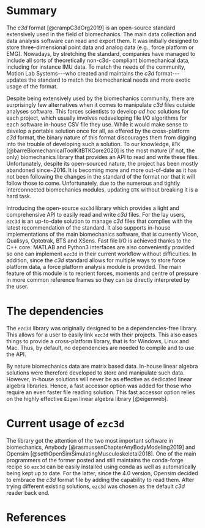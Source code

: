 # Summary
The *c3d* format [@crampC3dOrg2019] is an open-source standard extensively used in the field of biomechanics.
The main data collection and data analysis software can read and export them. 
It was initially designed to store three-dimensional point data and analog data (e.g., force platform or EMG).
Nowadays, by stretching the standard, companies have managed to include all sorts of theoretically non-c3d- compliant biomechanical data, including for instance IMU data.
To match the needs of the community, Motion Lab Systems---who created and maintains the *c3d* format---updates the standard to match the biomechanical needs and more exotic usage of the format.

Despite being extensively used by the biomechanics community, there are surprisingly few alternatives when it comes to manipulate *c3d* files outside analyses software. 
This forces scientists to develop *ad hoc* solutions for each project, which usually involves redeveloping file I/O algorithms for each software in-house CSV file they use. 
While it would make sense to develop a portable solution once for all, as offered by the cross-platform *c3d* format, the binary nature of this format discourages them from digging into the trouble of developing such a solution.
To our knowledge, `BTK` [@barreBiomechanicalToolKitBTKCore2020] is the most mature (if not, the only) biomechanics library that provides an API to read and write these files.
Unfortunately, despite its open-sourced nature, the project has been mostly abandoned since~2016.
It is becoming more and more out-of-date as it has not been following the changes in the standard of the format nor that it will follow those to come.
Unfortunately, due to the numerous and tightly interconnected biomechanics modules, updating `BTK` without breaking it is a hard task.

Introducing the open-source `ezc3d` library which provides a light and comprehensive API to easily read and write *c3d* files. 
For the lay users, `ezc3d` is an up-to-date solution to manage *c3d* files that complies with the latest recommendation of the standard.
It also supports in-house implementations of the main biomechanics software, that is currently Vicon, Qualisys, Optotrak, BTS and XSens. 
Fast file I/O is achieved thanks to the C++ core.
MATLAB and Python3 interfaces are also conveniently provided so one can implement `ezc3d` in their current workflow without difficulties.
In addition, since the *c3d* standard allows for multiple ways to store force platform data, a force platform analysis module is provided.
The main feature of this module is to reorient forces, moments and centre of pressure in more common reference frames so they can be directly interpreted by the user. 

# The dependencies
The `ezc3d` library was originally designed to be a dependencies-free library.
This allows for a user to easily link `ezc3d` with their projects. 
This also eases things to provide a cross-platform library, that is for Windows, Linux and Mac. 
Thus, by default, no dependencies are needed to compile and to use the API.

By nature biomechanics data are matrix based data. 
In-house linear algebra solutions were therefore developed to store and manipulate such data.
However, in-house solutions will never be as effective as dedicated linear algebra libraries. 
Hence, a fast accessor option was added for those who require an even faster file reading solution.
This fast accessor option relies on the highly effective `Eigen` linear algebra library [@eigenweb].

# Current usage of `ezc3d`
The library got the attention of the two most important software in biomechanics, Anybody [@rasmussenChapterAnyBodyModeling2019] and Opensim [@sethOpenSimSimulatingMusculoskeletal2018].
One of the main programmers of the former posted and still maintains the conda-forge recipe so `ezc3d` can be easily installed using conda as well as automatically being kept up to date.
For the latter, since the 4.0 version, Opensim decided to embrace the *c3d* format file by adding the capability to read them.
After trying different existing solutions, `ezc3d` was chosen as the default *c3d* reader back end.

# References
